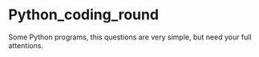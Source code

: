 # Python_coding_round
Some Python programs, this questions are very simple, but need your full attentions.
